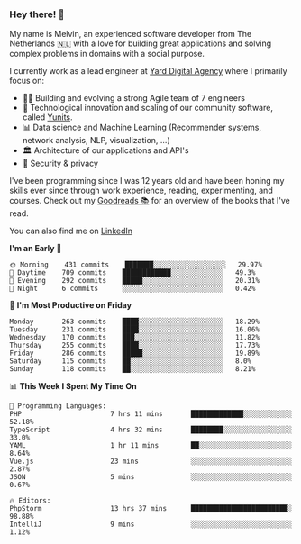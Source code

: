### Hey there! 👋

My name is Melvin, an experienced software developer from The Netherlands 🇳🇱 with a love for building great applications and solving complex problems in domains with a social purpose. 

I currently work as a lead engineer at [Yard Digital Agency](https://github.com/yardinternet) where I primarily focus on:

* 👏🏼 Building and evolving a strong Agile team of 7 engineers
* 🚀 Technological innovation and scaling of our community software, called [Yunits](https://www.yunits.com/).
* 📊 Data science and Machine Learning (Recommender systems, network analysis, NLP, visualization, ...)
* 🏛 Architecture of our applications and API's
* 🔐 Security & privacy

I've been programming since I was 12 years old and have been honing my skills ever since through work experience, reading, experimenting, and courses.
Check out my [Goodreads 📚](https://goodreads.com/melvinkoopmans) for an overview of the books that I've read. 

You can also find me on [LinkedIn](https://www.linkedin.com/in/melvinkoopmans)

<!--START_SECTION:waka-->
**I'm an Early 🐤** 

```text
🌞 Morning    431 commits    ███████░░░░░░░░░░░░░░░░░░   29.97% 
🌆 Daytime    709 commits    ████████████░░░░░░░░░░░░░   49.3% 
🌃 Evening    292 commits    █████░░░░░░░░░░░░░░░░░░░░   20.31% 
🌙 Night      6 commits      ░░░░░░░░░░░░░░░░░░░░░░░░░   0.42%

```
📅 **I'm Most Productive on Friday** 

```text
Monday       263 commits    ████░░░░░░░░░░░░░░░░░░░░░   18.29% 
Tuesday      231 commits    ████░░░░░░░░░░░░░░░░░░░░░   16.06% 
Wednesday    170 commits    ███░░░░░░░░░░░░░░░░░░░░░░   11.82% 
Thursday     255 commits    ████░░░░░░░░░░░░░░░░░░░░░   17.73% 
Friday       286 commits    █████░░░░░░░░░░░░░░░░░░░░   19.89% 
Saturday     115 commits    ██░░░░░░░░░░░░░░░░░░░░░░░   8.0% 
Sunday       118 commits    ██░░░░░░░░░░░░░░░░░░░░░░░   8.21%

```


📊 **This Week I Spent My Time On** 

```text
💬 Programming Languages: 
PHP                      7 hrs 11 mins       █████████████░░░░░░░░░░░░   52.18% 
TypeScript               4 hrs 32 mins       ████████░░░░░░░░░░░░░░░░░   33.0% 
YAML                     1 hr 11 mins        ██░░░░░░░░░░░░░░░░░░░░░░░   8.64% 
Vue.js                   23 mins             ░░░░░░░░░░░░░░░░░░░░░░░░░   2.87% 
JSON                     5 mins              ░░░░░░░░░░░░░░░░░░░░░░░░░   0.67%

🔥 Editors: 
PhpStorm                 13 hrs 37 mins      ████████████████████████░   98.88% 
IntelliJ                 9 mins              ░░░░░░░░░░░░░░░░░░░░░░░░░   1.12%

```


<!--END_SECTION:waka-->
